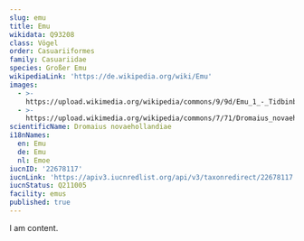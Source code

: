 ```yaml
---
slug: emu
title: Emu
wikidata: Q93208
class: Vögel
order: Casuariiformes
family: Casuariidae
species: Großer Emu
wikipediaLink: 'https://de.wikipedia.org/wiki/Emu'
images:
  - >-
    https://upload.wikimedia.org/wikipedia/commons/9/9d/Emu_1_-_Tidbinbilla.jpg
  - >-
    https://upload.wikimedia.org/wikipedia/commons/7/71/Dromaius_novaehollandiae%2C_Port_Campbell_National_Park_1.jpg
scientificName: Dromaius novaehollandiae
i18nNames:
  en: Emu
  de: Emu
  nl: Emoe
iucnID: '22678117'
iucnLink: 'https://apiv3.iucnredlist.org/api/v3/taxonredirect/22678117'
iucnStatus: Q211005
facility: emus
published: true
---
```


I am content.
